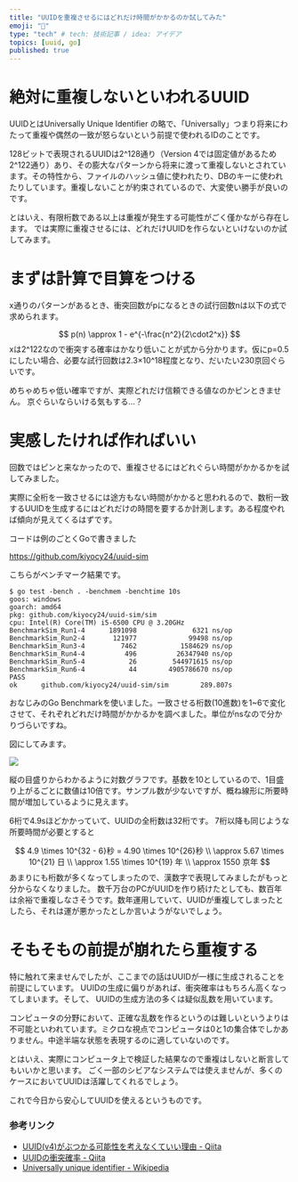 ```yaml
---
title: "UUIDを重複させるにはどれだけ時間がかかるのか試してみた"
emoji: "👻"
type: "tech" # tech: 技術記事 / idea: アイデア
topics: [uuid, go]
published: true
---
```


# 絶対に重複しないといわれるUUID
UUIDとはUniversally Unique Identifier の略で、「Universally」つまり将来にわたって重複や偶然の一致が怒らないという前提で使われるIDのことです。

128ビットで表現されるUUIDは2^128通り（Version 4では固定値があるため2^122通り）あり、その膨大なパターンから将来に渡って重複しないとされています。その特性から、ファイルのハッシュ値に使われたり、DBのキーに使われたりしています。重複しないことが約束されているので、大変使い勝手が良いのです。

とはいえ、有限桁数である以上は重複が発生する可能性がごく僅かながら存在します。
では実際に重複させるには、どれだけUUIDを作らないといけないのか試してみます。



# まずは計算で目算をつける
x通りのパターンがあるとき、衝突回数がpになるときの試行回数nは以下の式で求められます。

$$
p(n) \approx 1 - e^{-\frac{n^2}{2\cdot2^x}}
$$
xは2^122なので衝突する確率はかなり低いことが式から分かります。仮にp=0.5にしたい場合、必要な試行回数は2.3×10^18程度となり、だいたい230京回ぐらいです。

めちゃめちゃ低い確率ですが、実際どれだけ信頼できる値なのかピンときません。
京ぐらいならいける気もする…？

# 実感したければ作ればいい
回数ではピンと来なかったので、重複させるにはどれぐらい時間がかかるかを試してみました。

実際に全桁を一致させるには途方もない時間がかかると思われるので、数桁一致するUUIDを生成するにはどれだけの時間を要するか計測します。ある程度やれば傾向が見えてくるはずです。

コードは例のごとくGoで書きました

https://github.com/kiyocy24/uuid-sim



こちらがベンチマーク結果です。

```shell
$ go test -bench . -benchmem -benchtime 10s
goos: windows
goarch: amd64
pkg: github.com/kiyocy24/uuid-sim/sim
cpu: Intel(R) Core(TM) i5-6500 CPU @ 3.20GHz
BenchmarkSim_Run1-4      1891098              6321 ns/op
BenchmarkSim_Run2-4       121977             99498 ns/op
BenchmarkSim_Run3-4         7462           1584629 ns/op
BenchmarkSim_Run4-4          496          26347940 ns/op
BenchmarkSim_Run5-4           26         544971615 ns/op
BenchmarkSim_Run6-4           44        4905786670 ns/op
PASS
ok      github.com/kiyocy24/uuid-sim/sim        289.807s
```

おなじみのGo Benchmarkを使いました。一致させる桁数(10進数)を1~6で変化させて、それぞれどれだけ時間がかかるかを調べました。単位がnsなので分かりづらいですね。

図にしてみます。

![](https://storage.googleapis.com/zenn-user-upload/b499289c4fc5d8e59cdcd188.png)

縦の目盛りからわかるように対数グラフです。基数を10としているので、1目盛り上がるごとに数値は10倍です。サンプル数が少ないですが、概ね線形に所要時間が増加しているように見えます。

6桁で4.9sほどかかっていて、UUIDの全桁数は32桁です。
7桁以降も同じような所要時間が必要とすると


$$
4.9 \times 10^{32 - 6}秒 = 4.90 \times 10^{26}秒 \\
\approx 5.67 \times 10^{21} 日 \\
\approx 1.55 \times 10^{19} 年 \\
\approx 1550 京年
$$
あまりにも桁数が多くなってしまったので、漢数字で表現してみましたがもっと分からなくなりました。
数千万台のPCがUUIDを作り続けたとしても、数百年は余裕で重複しなさそうです。数年運用していて、UUIDが重複してしまったとしたら、それは運が悪かったとしか言いようがないでしょう。



# そもそもの前提が崩れたら重複する

特に触れて来ませんでしたが、ここまでの話はUUIDが一様に生成されることを前提にしています。
UUIDの生成に偏りがあれば、衝突確率はもちろん高くなってしまいます。そして、 UUIDの生成方法の多くは疑似乱数を用いています。

コンピュータの分野において、正確な乱数を作るというのは難しいというよりは不可能といわれています。ミクロな視点でコンピュータは0と1の集合体でしかありません。中途半端な状態を表現するのに適していないのです。

とはいえ、実際にコンピュータ上で検証した結果なので重複はしないと断言してもいいかと思います。
ごく一部のシビアなシステムでは使えませんが、多くのケースにおいてUUIDは活躍してくれるでしょう。

これで今日から安心してUUIDを使えるというものです。



### 参考リンク

- [UUID(v4)がぶつかる可能性を考えなくていい理由 - Qiita](https://qiita.com/ta_ta_ta_miya/items/1f8f71db3c1bf2dfb7ea)
- [UUIDの衝突確率 - Qiita](https://qiita.com/kiririmode/items/9ddf7f2aec6e8ba4dc7f)
- [Universally unique identifier - Wikipedia](https://en.wikipedia.org/wiki/Universally_unique_identifier)
